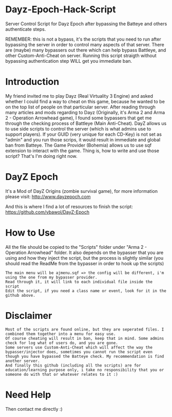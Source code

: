Dayz-Epoch-Hack-Script
========================

Server Control Script for Dayz Epoch after bypassing the Batteye and others authenticate steps.

REMEMBER: this is not a bypass, it's the scripts that you need to run after bypassing the server in order to control many aspects of that server. There are (maybe) many bypassers out there which can help bypass Battleye, and other Custom-Anti-Cheat on server. Running this script straigth without bypassing authentication step WILL get you immediate ban.

Introduction
=============================
My friend invited me to play Dayz (Real Virtuality 3 Engine) and asked whether I could find a way to cheat on this game, because he wanted to be on the top list of people on that particular server. After reading through many articles and mods regarding to Dayz (Originally, it's Arma 2 and Arma 2 - Operation Arrowhead game), I found some bypassers that get me through the checking process of Battleye (Main Anti-Cheat). DayZ allows us to use side scripts to control the server (which is what admins use to support players). If your GUID (very unique for each CD-Key) is not set as "admin" and you run those scrips, it would result in immediate and global ban from Batteye. The Game Provider (Bohemia) allows us to use sqf extension to interact with the game. Thing is, how to write and use those script? That's I'm doing right now.

DayZ Epoch
===============================
It's a Mod of DayZ Origins (zombie survival game), for more information please visit: http://www.dayzepoch.com

And this is where I find a lot of resources to finish the script: https://github.com/vbawol/DayZ-Epoch

How to Use
==============================
All the file should be copied to the "Scripts" folder under "Arma 2 - Operation Arrowhead" folder. It also depends on the bypasser that you are using and how they inject the script, but the process is slightly similar (you should read the ReadMe from the bypasser in order to hook up the scripts)

    The main menu will be ajmenu.sqf => the config will be different, i'm using the one from my bypasser provider.
    Read through it, it will link to each individual file inside the script
    Edit the script, if you need a class name or event, look for it in the github above.

Disclaimer
================================
    Most of the scripts are found online, but they are seperated files. I combined them together into a menu for easy use.
    Of course cheating will result in ban, keep that in mind. Some admins check for log what of users do, and you are gone.
    Some servers use Custom-Anti-Cheat which will affect the way the bypasser/injector does, sometimes you cannot run the script even though you have bypassed the Batteye check. My recommendation is find another server.
    And finally this github (including all the scripts) are for education/learning purpose only, i take no responsibility that you or someone do with that or whatever relates to it :)

Need Help
====================================
Then contact me directly :)
